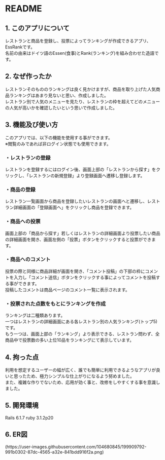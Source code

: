 # README

<h2>1. このアプリについて</h2>
レストランと商品を登録し、投票によってランキングが作成できるアプリ、EssRankです。<br>
名前の由来はドイツ語のEssen(食事)とRank(ランキング)を組み合わせた造語です。

<h2>2. なぜ作ったか</h2>
レストランそのもののランキングは良く見かけますが、商品を取り上げた人気商品ランキングはあまり見ないと思い、作成しました。<br>
レストラン別で人気のメニューを見たり、レストランの枠を超えてどのメニューの人気が高いかを確認したいという思いで作成しました。

<h2>3. 機能及び使い方</h2>
このアプリでは、以下の機能を使用する事ができます。<br>
※閲覧のみであれば非ログイン状態でも使用できます。<br>
<h3>・レストランの登録</h3>
レストランを登録するにはログイン後、画面上部の「レストランから探す」をクリックし、「レストランの新規登録」より登録画面へ遷移し登録します。
<h3>・商品の登録</h3>
レストラン一覧画面から商品を登録したいレストランの画面へと遷移し、レストラン詳細画面の「登録画面へ」をクリックし商品を登録できます。
<h3>・商品への投票</h3>
画面上部の「商品から探す」若しくはレストランの詳細画面より投票したい商品の詳細画面を開き、画面左側の「投票」ボタンをクリックすると投票ができます。
<h3>・商品へのコメント</h3>
投票の際と同様に商品詳細が画面を開き、「コメント投稿」の下部の枠にコメントを入力し「コメント送信」ボタンをクリックする事によってコメントを投稿する事ができます。<br>
投稿したコメントは商品ページのコメント一覧に表示されます。
<h3>・投票された点数をもとにランキングを作成</h3>
ランキングは二種類あります。<br>
一つはレストランの詳細画面にある各レストラン別の人気ランキング(トップ5)です。<br>
もう一つは、画面上部の「ランキング」より表示できる、レストラン問わず、全商品中で投票数の多い上位10品をランキングにて表示しています。

<h2>4. 拘った点</h2>
利用を想定するユーザーの幅が広く、誰でも簡単に利用できるようなアプリが良いと思ったため、極力シンプルな仕上がりになるよう努めました。<br>
また、複雑な作りでないため、応用が効く事と、改修をしやすくする事を意識しました。

<h2>5. 開発環境</h2>
Rails 6.1.7
ruby 3.1.2p20

<h2>6. ER図</h2>
(https://user-images.githubusercontent.com/104680845/199909792-991b0302-87dc-4565-a32e-841bdd916f2a.png)
